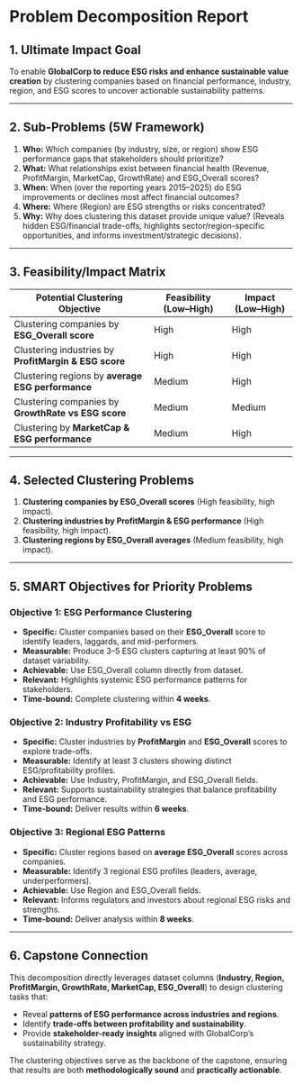 
# Problem Decomposition Report

## 1. Ultimate Impact Goal
To enable **GlobalCorp to reduce ESG risks and enhance sustainable value creation** by clustering companies based on financial performance, industry, region, and ESG scores to uncover actionable sustainability patterns.

---

## 2. Sub-Problems (5W Framework)

1. **Who:** Which companies (by industry, size, or region) show ESG performance gaps that stakeholders should prioritize?  
2. **What:** What relationships exist between financial health (Revenue, ProfitMargin, MarketCap, GrowthRate) and ESG_Overall scores?  
3. **When:** When (over the reporting years 2015–2025) do ESG improvements or declines most affect financial outcomes?  
4. **Where:** Where (Region) are ESG strengths or risks concentrated?  
5. **Why:** Why does clustering this dataset provide unique value? (Reveals hidden ESG/financial trade-offs, highlights sector/region-specific opportunities, and informs investment/strategic decisions).  

---

## 3. Feasibility/Impact Matrix

| Potential Clustering Objective                         | Feasibility (Low–High) | Impact (Low–High) |
|-------------------------------------------------------|------------------------|-------------------|
| Clustering companies by **ESG_Overall score**         | High                   | High              |
| Clustering industries by **ProfitMargin & ESG score** | High                   | High              |
| Clustering regions by **average ESG performance**     | Medium                 | High              |
| Clustering companies by **GrowthRate vs ESG score**   | Medium                 | Medium            |
| Clustering by **MarketCap & ESG performance**         | Medium                 | High              |

---

## 4. Selected Clustering Problems
1. **Clustering companies by ESG_Overall scores** (High feasibility, high impact).  
2. **Clustering industries by ProfitMargin & ESG performance** (High feasibility, high impact).  
3. **Clustering regions by ESG_Overall averages** (Medium feasibility, high impact).  

---

## 5. SMART Objectives for Priority Problems

### Objective 1: ESG Performance Clustering
- **Specific:** Cluster companies based on their **ESG_Overall** score to identify leaders, laggards, and mid-performers.  
- **Measurable:** Produce 3–5 ESG clusters capturing at least 90% of dataset variability.  
- **Achievable:** Use ESG_Overall column directly from dataset.  
- **Relevant:** Highlights systemic ESG performance patterns for stakeholders.  
- **Time-bound:** Complete clustering within **4 weeks**.  

### Objective 2: Industry Profitability vs ESG
- **Specific:** Cluster industries by **ProfitMargin** and **ESG_Overall** scores to explore trade-offs.  
- **Measurable:** Identify at least 3 clusters showing distinct ESG/profitability profiles.  
- **Achievable:** Use Industry, ProfitMargin, and ESG_Overall fields.  
- **Relevant:** Supports sustainability strategies that balance profitability and ESG performance.  
- **Time-bound:** Deliver results within **6 weeks**.  

### Objective 3: Regional ESG Patterns
- **Specific:** Cluster regions based on **average ESG_Overall** scores across companies.  
- **Measurable:** Identify 3 regional ESG profiles (leaders, average, underperformers).  
- **Achievable:** Use Region and ESG_Overall fields.  
- **Relevant:** Informs regulators and investors about regional ESG risks and strengths.  
- **Time-bound:** Deliver analysis within **8 weeks**.  

---

## 6. Capstone Connection
This decomposition directly leverages dataset columns (**Industry, Region, ProfitMargin, GrowthRate, MarketCap, ESG_Overall**) to design clustering tasks that:  
- Reveal **patterns of ESG performance across industries and regions**.  
- Identify **trade-offs between profitability and sustainability**.  
- Provide **stakeholder-ready insights** aligned with GlobalCorp’s sustainability strategy.  

The clustering objectives serve as the backbone of the capstone, ensuring that results are both **methodologically sound** and **practically actionable**.

